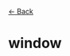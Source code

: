 [&larr; Back](./README.md)

# window

<!--
https://developer.mozilla.org/en-US/docs/Web/JavaScript/Guide/Regular_expressions

https://developer.mozilla.org/en-US/docs/Web/API/Window

https://developer.mozilla.org/en-US/docs/Web/API/Window/window

https://developer.mozilla.org/en-US/docs/Web/API/Window/open

A Gentle Introduction to .env Files | by Tony | Bits and Pieces

Window: location property - Web APIs | MDN

Document: location property - Web APIs | MDN

Location - Web APIs | MDN
-->

<!--
// console.log(location);
// location.reload() - reload the page programmatically.
// location is a big object that contains a lot of methods and properties in the browser.
// One of the methods is the ability to reload the page.

// console.log(window.location);
// console.log(location);

history api of the browsers. pushState method allows us to change the url without reloading the page. pushState takes 3 arguments, first one is called state which doesn’t really matter, second called title which is also not relevant. And the third one important is the actual url.
window.history.pushState(null, '', `#${model.state.recipe.id}`);
We can do all kinds of other stuff with history api, for example going back and forth as if we were clicking the forward and back buttons in the browser.

-->

<br>
